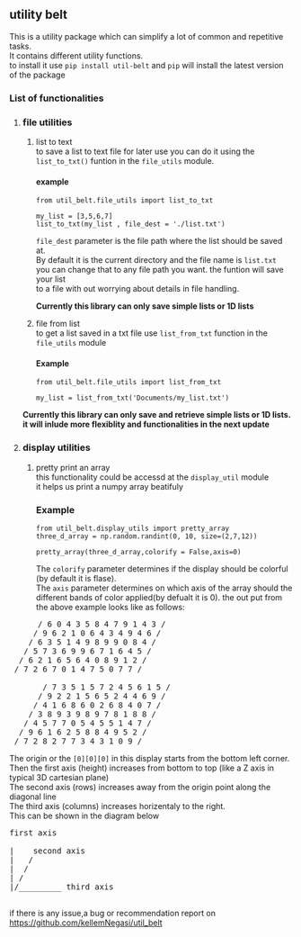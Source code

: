 ## utility belt
This is a utility package which can simplify a lot of common and repetitive tasks.<br/>
It contains different utility functions.</br>
to install it use ``` pip install util-belt ``` and `pip` will install the latest version of the package<br/>
### List of functionalities
1. ### file utilities
   1. list to text  <br/> to save a list to text file for later use you can do it using the <br/>
   ```list_to_txt()``` funtion in the `file_utils` module.
      #### example
      ```
      from util_belt.file_utils import list_to_txt

      my_list = [3,5,6,7]
      list_to_txt(my_list , file_dest = './list.txt')

      ```
      `file_dest` parameter is the file path where the list should be saved at. </br>
      By default it is  the current directory and the file name is `list.txt` <br>
      you can change that to any file path you want. the funtion will save your list <br>
      to a file with out worrying about details in file handling.<br>

      **Currently this library can only save simple lists or 1D lists**
   1. file from list</br>
      to get a list saved in a txt file use ``` list_from_txt ``` function in the ``` file_utils ``` module <br/>

      #### Example
      ```
      from util_belt.file_utils import list_from_txt

      my_list = list_from_txt('Documents/my_list.txt')

      ```
   **Currently this library can only save and retrieve simple lists or 1D lists.<br/> it will inlude more flexiblity and functionalities in the next update** <br/>
2. ### display utilities
   1. pretty print an array <br/>
      this functionality could be accessd at the `display_util` module<br/>
      it helps us print a numpy array beatifuly 
      ### Example
      ```
      from util_belt.display_utils import pretty_array
      three_d_array = np.random.randint(0, 10, size=(2,7,12))

      pretty_array(three_d_array,colorify = False,axis=0)
      ```
      The `colorify` parameter determines if the display should be colorful (by default it is flase). <br/>
      The `axis` parameter determines on which axis of the array should the different
      bands of color applied(by defualt it is 0).
      the out put from the above example looks like as follows:

<pre>
      / 6 0 4 3 5 8 4 7 9 1 4 3 /
     / 9 6 2 1 0 6 4 3 4 9 4 6 /
    / 6 3 5 1 4 9 8 9 9 0 8 4 /
   / 5 7 3 6 9 9 6 7 1 6 4 5 /
  / 6 2 1 6 5 6 4 0 8 9 1 2 /
 / 7 2 6 7 0 1 4 7 5 0 7 7 /

       / 7 3 5 1 5 7 2 4 5 6 1 5 /
      / 9 2 2 1 5 6 5 2 4 4 6 9 /
     / 4 1 6 8 6 0 2 6 8 4 0 7 /
    / 3 8 9 3 9 8 9 7 8 1 8 8 /
   / 4 5 7 7 0 5 4 5 5 1 4 7 /
  / 9 6 1 6 2 5 8 8 4 9 5 2 /
 / 7 2 8 2 7 7 3 4 3 1 0 9 /
</pre>
The origin or the `[0][0][0]` in this display starts from the bottom left corner.<br/>
Then the first axis (height) increases from bottom to top (like a Z axis in typical 3D cartesian plane)<br/>
The second axis (rows) increases away from the origin point along the diagonal line<br>
The third axis (columns) increases horizentaly to the right.<br>
This can be shown in the diagram below<br>
<pre>
first axis

|    second axis
|   /
|  /
| /
|/_________ third axis

</pre>

   if there is any issue,a bug or recommendation report on  https://github.com/kellemNegasi/util_belt
